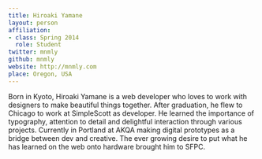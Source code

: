 ```yaml
---
title: Hiroaki Yamane
layout: person
affiliation:
- class: Spring 2014
  role: Student
twitter: mnmly
github: mnmly
website: http://mnmly.com
place: Oregon, USA
---
```


Born in Kyoto, Hiroaki Yamane is a web developer who loves to work with
designers to make beautiful things together. After graduation, he flew
to Chicago to work at SimpleScott as developer. He learned the
importance of typography, attention to detail and delightful interaction
through various projects. Currently in Portland at AKQA making digital
prototypes as a bridge between dev and creative. The ever growing desire
to put what he has learned on the web onto hardware brought him to SFPC.
